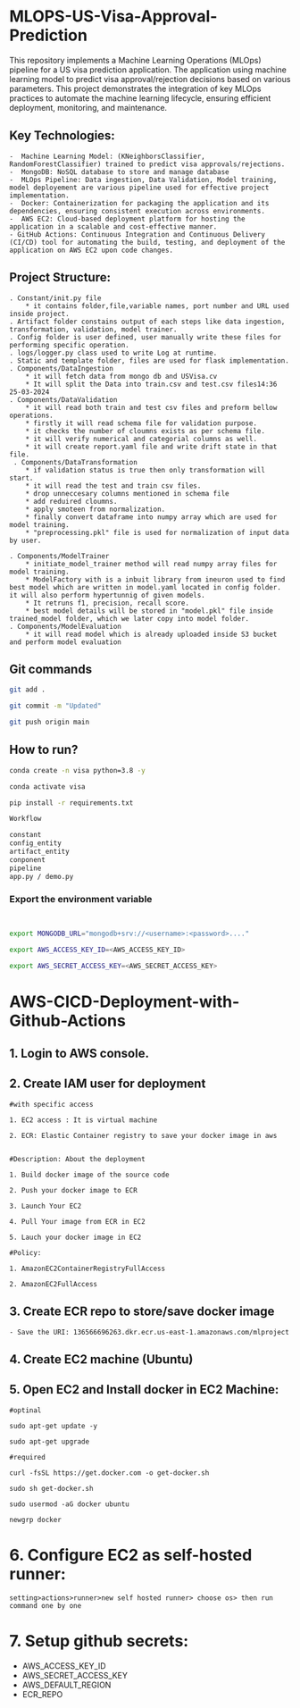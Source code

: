 # MLOPS-US-Visa-Approval-Prediction

This repository implements a Machine Learning Operations (MLOps) pipeline for a US visa prediction application. The application using machine learning model to predict visa approval/rejection decisions based on various parameters. This project demonstrates the integration of key MLOps practices to automate the machine learning lifecycle, ensuring efficient deployment, monitoring, and maintenance.


## Key Technologies:

	-  Machine Learning Model: (KNeighborsClassifier, RandomForestClassifier) trained to predict visa approvals/rejections.
	-  MongoDB: NoSQL database to store and manage database 
	-  MLOps Pipeline: Data ingestion, Data Validation, Model training, model deployement are various pipeline used for effective project implementation. 
	-  Docker: Containerization for packaging the application and its dependencies, ensuring consistent execution across environments.
	-  AWS EC2: Cloud-based deployment platform for hosting the application in a scalable and cost-effective manner.
	- GitHub Actions: Continuous Integration and Continuous Delivery (CI/CD) tool for automating the build, testing, and deployment of the application on AWS EC2 upon code changes.


## Project Structure:

	. Constant/init.py file
	 	* it contains folder,file,variable names, port number and URL used inside project. 
	. Artifact folder constains output of each steps like data ingestion, transformation, validation, model trainer. 
	. Config folder is user defined, user manually write these files for performing specific operation.
	. logs/logger.py class used to write Log at runtime. 
	. Static and template folder, files are used for flask implementation.
	. Components/DataIngestion
		* it will fetch data from mongo db and USVisa.cv
	 	* It will split the Data into train.csv and test.csv files14:36 25-03-2024
	. Components/DataValidation 
		* it will read both train and test csv files and preform bellow operations.
		* firstly it will read schema file for validation purpose.
		* it checks the number of cloumns exists as per schema file.
		* it will verify numerical and categorial columns as well. 
		* it will create report.yaml file and write drift state in that file.
	 . Components/DataTransformation
		* if validation status is true then only transformation will start. 
		* it will read the test and train csv files. 
		* drop unneccesary columns mentioned in schema file 
		* add reduired cloumns. 
		* apply smoteen from normalization. 
		* finally convert dataframe into numpy array which are used for model training. 
		* "preprocessing.pkl" file is used for normalization of input data by user.
	
	. Components/ModelTrainer
		* initiate_model_trainer method will read numpy array files for model training. 
		* ModelFactory with is a inbuit library from ineuron used to find best model which are written in model.yaml located in config folder. it will also perform hypertunnig of given models. 
		* It retruns f1, precision, recall score. 
		* best model details will be stored in "model.pkl" file inside trained_model folder, which we later copy into model folder.
	. Components/ModelEvaluation
		* it will read model which is already uploaded inside S3 bucket and perform model evaluation

## Git commands

```bash
git add .

git commit -m "Updated"

git push origin main
```

## How to run?

```bash
conda create -n visa python=3.8 -y
```

```bash
conda activate visa
```

```bash
pip install -r requirements.txt
```

```bash
Workflow

constant
config_entity
artifact_entity
conponent
pipeline
app.py / demo.py

```


### Export the  environment variable
```bash


export MONGODB_URL="mongodb+srv://<username>:<password>...."

export AWS_ACCESS_KEY_ID=<AWS_ACCESS_KEY_ID>

export AWS_SECRET_ACCESS_KEY=<AWS_SECRET_ACCESS_KEY>
```



# AWS-CICD-Deployment-with-Github-Actions

## 1. Login to AWS console.

## 2. Create IAM user for deployment

	#with specific access

	1. EC2 access : It is virtual machine

	2. ECR: Elastic Container registry to save your docker image in aws


	#Description: About the deployment

	1. Build docker image of the source code

	2. Push your docker image to ECR

	3. Launch Your EC2 

	4. Pull Your image from ECR in EC2

	5. Lauch your docker image in EC2

	#Policy:

	1. AmazonEC2ContainerRegistryFullAccess

	2. AmazonEC2FullAccess

	
## 3. Create ECR repo to store/save docker image
    - Save the URI: 136566696263.dkr.ecr.us-east-1.amazonaws.com/mlproject

	
## 4. Create EC2 machine (Ubuntu) 

## 5. Open EC2 and Install docker in EC2 Machine:
	
	
	#optinal

	sudo apt-get update -y

	sudo apt-get upgrade
	
	#required

	curl -fsSL https://get.docker.com -o get-docker.sh

	sudo sh get-docker.sh

	sudo usermod -aG docker ubuntu

	newgrp docker
	
# 6. Configure EC2 as self-hosted runner:
    setting>actions>runner>new self hosted runner> choose os> then run command one by one


# 7. Setup github secrets:

   - AWS_ACCESS_KEY_ID
   - AWS_SECRET_ACCESS_KEY
   - AWS_DEFAULT_REGION
   - ECR_REPO

    
